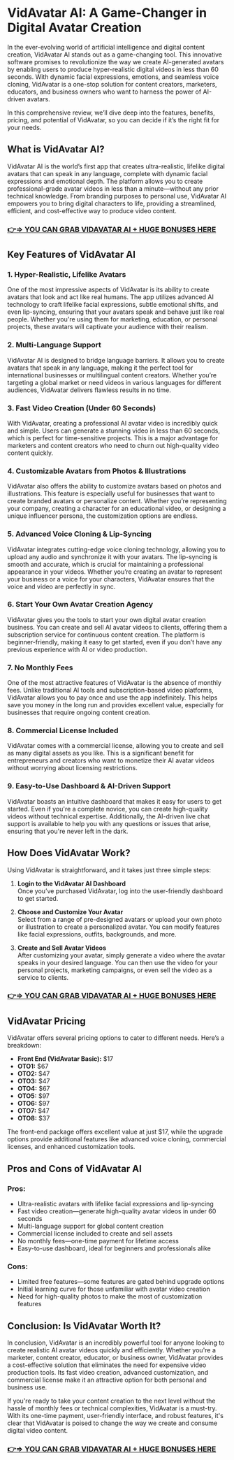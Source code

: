 # VidAvatar AI: A Game-Changer in Digital Avatar Creation

In the ever-evolving world of artificial intelligence and digital content creation, VidAvatar AI stands out as a game-changing tool. This innovative software promises to revolutionize the way we create AI-generated avatars by enabling users to produce hyper-realistic digital videos in less than 60 seconds. With dynamic facial expressions, emotions, and seamless voice cloning, VidAvatar is a one-stop solution for content creators, marketers, educators, and business owners who want to harness the power of AI-driven avatars. 

In this comprehensive review, we’ll dive deep into the features, benefits, pricing, and potential of VidAvatar, so you can decide if it’s the right fit for your needs.

## What is VidAvatar AI?

VidAvatar AI is the world’s first app that creates ultra-realistic, lifelike digital avatars that can speak in any language, complete with dynamic facial expressions and emotional depth. The platform allows you to create professional-grade avatar videos in less than a minute—without any prior technical knowledge. From branding purposes to personal use, VidAvatar AI empowers you to bring digital characters to life, providing a streamlined, efficient, and cost-effective way to produce video content.

### [👉⇒ YOU CAN GRAB VIDAVATAR AI + HUGE BONUSES HERE](https://review.sildnp.com/vidavatar-ai-review/)
## Key Features of VidAvatar AI

### 1. Hyper-Realistic, Lifelike Avatars
One of the most impressive aspects of VidAvatar is its ability to create avatars that look and act like real humans. The app utilizes advanced AI technology to craft lifelike facial expressions, subtle emotional shifts, and even lip-syncing, ensuring that your avatars speak and behave just like real people. Whether you're using them for marketing, education, or personal projects, these avatars will captivate your audience with their realism.

### 2. Multi-Language Support
VidAvatar AI is designed to bridge language barriers. It allows you to create avatars that speak in any language, making it the perfect tool for international businesses or multilingual content creators. Whether you’re targeting a global market or need videos in various languages for different audiences, VidAvatar delivers flawless results in no time.

### 3. Fast Video Creation (Under 60 Seconds)
With VidAvatar, creating a professional AI avatar video is incredibly quick and simple. Users can generate a stunning video in less than 60 seconds, which is perfect for time-sensitive projects. This is a major advantage for marketers and content creators who need to churn out high-quality video content quickly.

### 4. Customizable Avatars from Photos & Illustrations
VidAvatar also offers the ability to customize avatars based on photos and illustrations. This feature is especially useful for businesses that want to create branded avatars or personalize content. Whether you’re representing your company, creating a character for an educational video, or designing a unique influencer persona, the customization options are endless.

### 5. Advanced Voice Cloning & Lip-Syncing
VidAvatar integrates cutting-edge voice cloning technology, allowing you to upload any audio and synchronize it with your avatars. The lip-syncing is smooth and accurate, which is crucial for maintaining a professional appearance in your videos. Whether you’re creating an avatar to represent your business or a voice for your characters, VidAvatar ensures that the voice and video are perfectly in sync.

### 6. Start Your Own Avatar Creation Agency
VidAvatar gives you the tools to start your own digital avatar creation business. You can create and sell AI avatar videos to clients, offering them a subscription service for continuous content creation. The platform is beginner-friendly, making it easy to get started, even if you don’t have any previous experience with AI or video production.

### 7. No Monthly Fees
One of the most attractive features of VidAvatar is the absence of monthly fees. Unlike traditional AI tools and subscription-based video platforms, VidAvatar allows you to pay once and use the app indefinitely. This helps save you money in the long run and provides excellent value, especially for businesses that require ongoing content creation.

### 8. Commercial License Included
VidAvatar comes with a commercial license, allowing you to create and sell as many digital assets as you like. This is a significant benefit for entrepreneurs and creators who want to monetize their AI avatar videos without worrying about licensing restrictions.

### 9. Easy-to-Use Dashboard & AI-Driven Support
VidAvatar boasts an intuitive dashboard that makes it easy for users to get started. Even if you're a complete novice, you can create high-quality videos without technical expertise. Additionally, the AI-driven live chat support is available to help you with any questions or issues that arise, ensuring that you're never left in the dark.

## How Does VidAvatar Work?

Using VidAvatar is straightforward, and it takes just three simple steps:

1. **Login to the VidAvatar AI Dashboard**  
   Once you’ve purchased VidAvatar, log into the user-friendly dashboard to get started.

2. **Choose and Customize Your Avatar**  
   Select from a range of pre-designed avatars or upload your own photo or illustration to create a personalized avatar. You can modify features like facial expressions, outfits, backgrounds, and more.

3. **Create and Sell Avatar Videos**  
   After customizing your avatar, simply generate a video where the avatar speaks in your desired language. You can then use the video for your personal projects, marketing campaigns, or even sell the video as a service to clients.


### [👉⇒ YOU CAN GRAB VIDAVATAR AI + HUGE BONUSES HERE](https://review.sildnp.com/vidavatar-ai-review/)
## VidAvatar Pricing

VidAvatar offers several pricing options to cater to different needs. Here’s a breakdown:

- **Front End (VidAvatar Basic):** $17
- **OTO1:** $67
- **OTO2:** $47
- **OTO3:** $47
- **OTO4:** $67
- **OTO5:** $97
- **OTO6:** $97
- **OTO7:** $47
- **OTO8:** $37

The front-end package offers excellent value at just $17, while the upgrade options provide additional features like advanced voice cloning, commercial licenses, and enhanced customization tools.

## Pros and Cons of VidAvatar AI

### Pros:
- Ultra-realistic avatars with lifelike facial expressions and lip-syncing
- Fast video creation—generate high-quality avatar videos in under 60 seconds
- Multi-language support for global content creation
- Commercial license included to create and sell assets
- No monthly fees—one-time payment for lifetime access
- Easy-to-use dashboard, ideal for beginners and professionals alike

### Cons:
- Limited free features—some features are gated behind upgrade options
- Initial learning curve for those unfamiliar with avatar video creation
- Need for high-quality photos to make the most of customization features

## Conclusion: Is VidAvatar Worth It?

In conclusion, VidAvatar is an incredibly powerful tool for anyone looking to create realistic AI avatar videos quickly and efficiently. Whether you're a marketer, content creator, educator, or business owner, VidAvatar provides a cost-effective solution that eliminates the need for expensive video production tools. Its fast video creation, advanced customization, and commercial license make it an attractive option for both personal and business use.

If you're ready to take your content creation to the next level without the hassle of monthly fees or technical complexities, VidAvatar is a must-try. With its one-time payment, user-friendly interface, and robust features, it's clear that VidAvatar is poised to change the way we create and consume digital video content.

### [👉⇒ YOU CAN GRAB VIDAVATAR AI + HUGE BONUSES HERE](https://review.sildnp.com/vidavatar-ai-review/)
